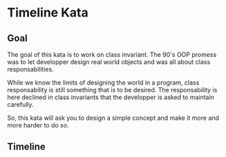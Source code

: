 # Timeline Kata

## Goal

The goal of this kata is to work on class invariant.
The 90's OOP promess was to let developper design real world objects and was all about class responsabilities.

While we know the limits of designing the world in a program, class responsability is still something that is to be desired.
The responsability is here declined in class invariants that the developper is asked to maintain carefully.

So, this kata will ask you to design a simple concept and make it more and more harder to do so.

## Timeline
